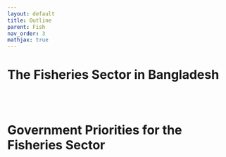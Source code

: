 ```yaml
---
layout: default
title: Outline
parent: Fish
nav_order: 3
mathjax: true
---
```


# The Fisheries Sector in Bangladesh

<br> <br> 

# Government Priorities for the Fisheries Sector
